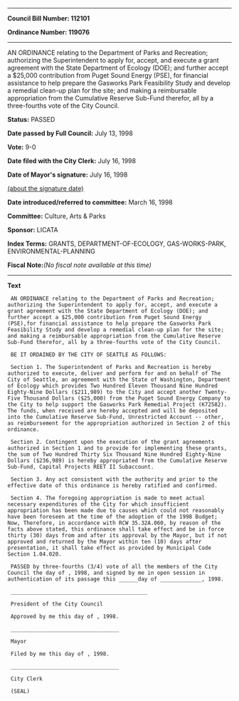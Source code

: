 

********

**Council Bill Number: 112101**
   
**Ordinance Number: 119076**
********

 AN ORDINANCE relating to the Department of Parks and Recreation; authorizing the Superintendent to apply for, accept, and execute a grant agreement with the State Department of Ecology (DOE); and further accept a $25,000 contribution from Puget Sound Energy (PSE), for financial assistance to help prepare the Gasworks Park Feasibility Study and develop a remedial clean-up plan for the site; and making a reimbursable appropriation from the Cumulative Reserve Sub-Fund therefor, all by a three-fourths vote of the City Council.

**Status:** PASSED
   
**Date passed by Full Council:** July 13, 1998
   
**Vote:** 9-0
   
**Date filed with the City Clerk:** July 16, 1998
   
**Date of Mayor's signature:** July 16, 1998
   
[(about the signature date)](/~public/approvaldate.htm)
   
   
   
**Date introduced/referred to committee:** March 16, 1998
   
**Committee:** Culture, Arts & Parks
   
**Sponsor:** LICATA
   
   
**Index Terms:** GRANTS, DEPARTMENT-OF-ECOLOGY, GAS-WORKS-PARK, ENVIRONMENTAL-PLANNING

**Fiscal Note:**_(No fiscal note available at this time)_

********

**Text**
   
```
 AN ORDINANCE relating to the Department of Parks and Recreation; authorizing the Superintendent to apply for, accept, and execute a grant agreement with the State Department of Ecology (DOE); and further accept a $25,000 contribution from Puget Sound Energy (PSE),for financial assistance to help prepare the Gasworks Park Feasibility Study and develop a remedial clean-up plan for the site; and making a reimbursable appropriation from the Cumulative Reserve Sub-Fund therefor, all by a three-fourths vote of the City Council.

 BE IT ORDAINED BY THE CITY OF SEATTLE AS FOLLOWS:

 Section 1. The Superintendent of Parks and Recreation is hereby authorized to execute, deliver and perform for and on behalf of The City of Seattle, an agreement with the State of Washington, Department of Ecology which provides Two Hundred Eleven Thousand Nine Hundred Eighty-Nine Dollars ($211,989) to the City and accept another Twenty- Five Thousand Dollars ($25,000) from the Puget Sound Energy Company to the City to help support the Gasworks Park Remedial Project (K72582). The funds, when received are hereby accepted and will be deposited into the Cumulative Reserve Sub-Fund, Unrestricted Account -- other, as reimbursement for the appropriation authorized in Section 2 of this ordinance.

 Section 2. Contingent upon the execution of the grant agreements authorized in Section 1 and to provide for implementing these grants, the sum of Two Hundred Thirty Six Thousand Nine Hundred Eighty-Nine Dollars ($236,989) is hereby appropriated from the Cumulative Reserve Sub-Fund, Capital Projects REET II Subaccount.

 Section 3. Any act consistent with the authority and prior to the effective date of this ordinance is hereby ratified and confirmed.

 Section 4. The foregoing appropriation is made to meet actual necessary expenditures of the City for which insufficient appropriation has been made due to causes which could not reasonably have been foreseen at the time of the adoption of the 1998 Budget; Now, Therefore, in accordance with RCW 35.32A.060, by reason of the facts above stated, this ordinance shall take effect and be in force thirty (30) days from and after its approval by the Mayor, but if not approved and returned by the Mayor within ten (10) days after presentation, it shall take effect as provided by Municipal Code Section 1.04.020.

 PASSED by three-fourths (3/4) vote of all the members of the City Council the day of , 1998, and signed by me in open session in authentication of its passage this ______day of _____________, 1998.

 ___________________________________________

 President of the City Council

 Approved by me this day of , 1998.

 __________________________________

 Mayor

 Filed by me this day of , 1998.

 __________________________________

 City Clerk

 (SEAL)

```
